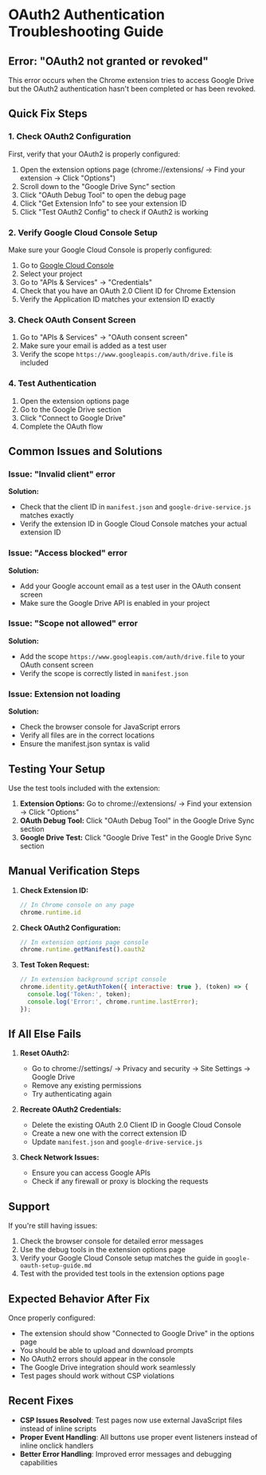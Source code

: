 # OAuth2 Authentication Troubleshooting Guide

## Error: "OAuth2 not granted or revoked"

This error occurs when the Chrome extension tries to access Google Drive but the OAuth2 authentication hasn't been completed or has been revoked.

## Quick Fix Steps

### 1. Check OAuth2 Configuration

First, verify that your OAuth2 is properly configured:

1. Open the extension options page (chrome://extensions/ → Find your extension → Click "Options")
2. Scroll down to the "Google Drive Sync" section
3. Click "OAuth Debug Tool" to open the debug page
4. Click "Get Extension Info" to see your extension ID
5. Click "Test OAuth2 Config" to check if OAuth2 is working

### 2. Verify Google Cloud Console Setup

Make sure your Google Cloud Console is properly configured:

1. Go to [Google Cloud Console](https://console.cloud.google.com/)
2. Select your project
3. Go to "APIs & Services" → "Credentials"
4. Check that you have an OAuth 2.0 Client ID for Chrome Extension
5. Verify the Application ID matches your extension ID exactly

### 3. Check OAuth Consent Screen

1. Go to "APIs & Services" → "OAuth consent screen"
2. Make sure your email is added as a test user
3. Verify the scope `https://www.googleapis.com/auth/drive.file` is included

### 4. Test Authentication

1. Open the extension options page
2. Go to the Google Drive section
3. Click "Connect to Google Drive"
4. Complete the OAuth flow

## Common Issues and Solutions

### Issue: "Invalid client" error
**Solution:** 
- Check that the client ID in `manifest.json` and `google-drive-service.js` matches exactly
- Verify the extension ID in Google Cloud Console matches your actual extension ID

### Issue: "Access blocked" error
**Solution:**
- Add your Google account email as a test user in the OAuth consent screen
- Make sure the Google Drive API is enabled in your project

### Issue: "Scope not allowed" error
**Solution:**
- Add the scope `https://www.googleapis.com/auth/drive.file` to your OAuth consent screen
- Verify the scope is correctly listed in `manifest.json`

### Issue: Extension not loading
**Solution:**
- Check the browser console for JavaScript errors
- Verify all files are in the correct locations
- Ensure the manifest.json syntax is valid

## Testing Your Setup

Use the test tools included with the extension:

1. **Extension Options:** Go to chrome://extensions/ → Find your extension → Click "Options"
2. **OAuth Debug Tool:** Click "OAuth Debug Tool" in the Google Drive Sync section
3. **Google Drive Test:** Click "Google Drive Test" in the Google Drive Sync section

## Manual Verification Steps

1. **Check Extension ID:**
   ```javascript
   // In Chrome console on any page
   chrome.runtime.id
   ```

2. **Check OAuth2 Configuration:**
   ```javascript
   // In extension options page console
   chrome.runtime.getManifest().oauth2
   ```

3. **Test Token Request:**
   ```javascript
   // In extension background script console
   chrome.identity.getAuthToken({ interactive: true }, (token) => {
     console.log('Token:', token);
     console.log('Error:', chrome.runtime.lastError);
   });
   ```

## If All Else Fails

1. **Reset OAuth2:**
   - Go to chrome://settings/ → Privacy and security → Site Settings → Google Drive
   - Remove any existing permissions
   - Try authenticating again

2. **Recreate OAuth2 Credentials:**
   - Delete the existing OAuth 2.0 Client ID in Google Cloud Console
   - Create a new one with the correct extension ID
   - Update `manifest.json` and `google-drive-service.js`

3. **Check Network Issues:**
   - Ensure you can access Google APIs
   - Check if any firewall or proxy is blocking the requests

## Support

If you're still having issues:

1. Check the browser console for detailed error messages
2. Use the debug tools in the extension options page
3. Verify your Google Cloud Console setup matches the guide in `google-oauth-setup-guide.md`
4. Test with the provided test tools in the extension options page

## Expected Behavior After Fix

Once properly configured:
- The extension should show "Connected to Google Drive" in the options page
- You should be able to upload and download prompts
- No OAuth2 errors should appear in the console
- The Google Drive integration should work seamlessly
- Test pages should work without CSP violations

## Recent Fixes

- **CSP Issues Resolved**: Test pages now use external JavaScript files instead of inline scripts
- **Proper Event Handling**: All buttons use proper event listeners instead of inline onclick handlers
- **Better Error Handling**: Improved error messages and debugging capabilities 